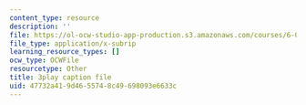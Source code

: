 ```yaml
---
content_type: resource
description: ''
file: https://ol-ocw-studio-app-production.s3.amazonaws.com/courses/6-042j-mathematics-for-computer-science-spring-2015/47732a419d4655748c49698093e6633c_ZDQk45NQbEo.vtt
file_type: application/x-subrip
learning_resource_types: []
ocw_type: OCWFile
resourcetype: Other
title: 3play caption file
uid: 47732a41-9d46-5574-8c49-698093e6633c
---
```


